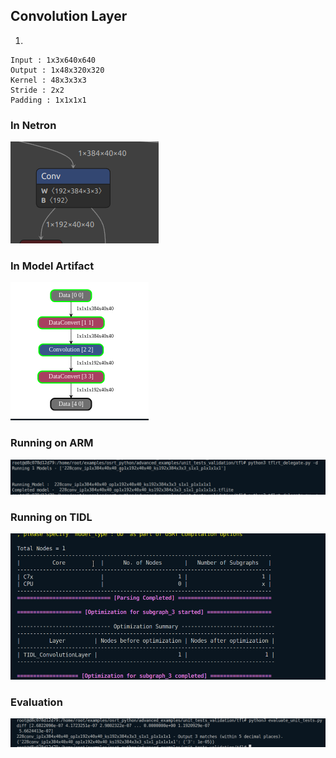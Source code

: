 ## Convolution Layer
1. 
```
Input : 1x3x640x640
Output : 1x48x320x320
Kernel : 48x3x3x3
Stride : 2x2
Padding : 1x1x1x1
```
### In Netron
![alt text](image-87.png)
### In Model Artifact
![alt text](image-86.png)
### Running on ARM
![alt text](image-85.png)
### Running on TIDL
![alt text](image-84.png)
### Evaluation
![alt text](image-83.png)

